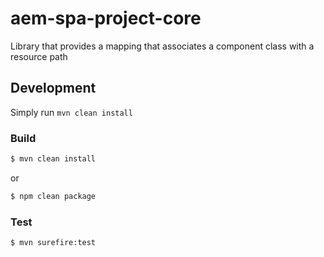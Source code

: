 # aem-spa-project-core

Library that provides a mapping that associates a component class with a resource path

## Development

Simply run `mvn clean install`

### Build

```sh
$ mvn clean install
```

or

```sh
$ npm clean package
```

### Test

```sh
$ mvn surefire:test
```
